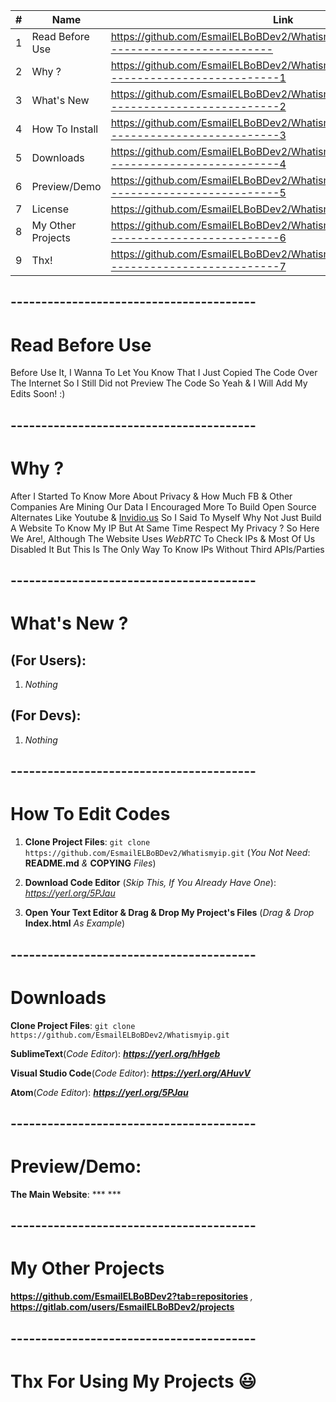 | #  | Name | Link |
| ------------- | ------------- | ------------- |
| 1  | Read Before Use  | https://github.com/EsmailELBoBDev2/Whatismyip#----------------------------------------  |
| 2  | Why ?  | https://github.com/EsmailELBoBDev2/Whatismyip#-----------------------------------------1  |
| 3  | What's New  | https://github.com/EsmailELBoBDev2/Whatismyip#-----------------------------------------2  |
| 4  | How To Install| https://github.com/EsmailELBoBDev2/Whatismyip#-----------------------------------------3  |
| 5  | Downloads  | https://github.com/EsmailELBoBDev2/Whatismyip#-----------------------------------------4  |
| 6  | Preview/Demo  | https://github.com/EsmailELBoBDev2/Whatismyip#-----------------------------------------5  |
| 7  | License  | https://github.com/EsmailELBoBDev2/Whatismyip/blob/master/COPYING |
| 8  | My Other Projects  | https://github.com/EsmailELBoBDev2/Whatismyip#-----------------------------------------6  |
| 9  | Thx!  | https://github.com/EsmailELBoBDev2/Whatismyip#-----------------------------------------7  |
## ----------------------------------------
# Read Before Use
Before Use It, I Wanna To Let You Know That I Just Copied The Code Over The Internet So I Still Did not Preview The Code So Yeah & I Will Add My Edits Soon! :)
## ----------------------------------------
# Why ?
After I Started To Know More About Privacy & How Much FB & Other Companies Are Mining Our Data I Encouraged More To Build Open Source Alternates Like Youtube & [Invidio.us](https://github.com/omarroth/invidious) 
So I Said To Myself Why Not Just Build A Website To Know My IP But At Same Time Respect My Privacy ? So Here We Are!, 
Although The Website Uses *WebRTC* To Check IPs & Most Of Us Disabled It But This Is The Only Way To Know IPs Without Third APIs/Parties
## ----------------------------------------
# What's New ?                      
## (For Users): 
1. *Nothing*
## (For Devs): 
1. *Nothing*
## ----------------------------------------
# How To Edit Codes
1. **Clone Project Files**: `git clone https://github.com/EsmailELBoBDev2/Whatismyip.git` (*You Not Need*: **README.md** *&* **COPYING** *Files*)

2. **Download Code Editor** (*Skip This, If You Already Have One*): *https://yerl.org/5PJau*

3. **Open Your Text Editor & Drag & Drop My Project's Files** (*Drag & Drop* **Index.html** *As Example*)
## ----------------------------------------
# Downloads
**Clone Project Files**: `git clone https://github.com/EsmailELBoBDev2/Whatismyip.git`

**SublimeText**(*Code Editor*): ***https://yerl.org/hHgeb***

**Visual Studio Code**(*Code Editor*): ***https://yerl.org/AHuvV***

**Atom**(*Code Editor*): ***https://yerl.org/5PJau***
## ----------------------------------------
# Preview/Demo:
**The Main Website**: *** ***
## ----------------------------------------
# My Other Projects
**https://github.com/EsmailELBoBDev2?tab=repositories** *,* **https://gitlab.com/users/EsmailELBoBDev2/projects**
## ----------------------------------------
# Thx For Using My Projects :smiley:
